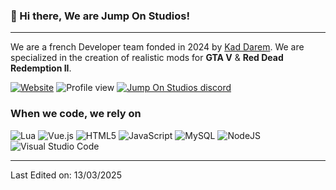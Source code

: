 ### 👋 Hi there, We are Jump On Studios!
<hr>

We are a french Developer team fonded in 2024 by [Kad Darem](https://github.com/KadDarem). We are specialized in the creation of realistic mods for **GTA V** & **Red Dead Redemption II**.

[![Website](https://img.shields.io/badge/website-000000?style=for-the-badge&logo=website&logoColor=white)](http://jumpon-studios.com/)
![Profile view](https://komarev.com/ghpvc/?username=Jump-On-Studios&label=Profile%20views&color=ff7c00&style=for-the-badge)
[![Jump On Studios discord](https://dcbadge.limes.pink/api/server/https://discord.com/invite/8rqVHnSb2K)](https://discord.com/invite/8rqVHnSb2K)

### When we code, we rely on
![Lua](https://img.shields.io/badge/lua-%232C2D72.svg?style=for-the-badge&logo=lua&logoColor=white) ![Vue.js](https://img.shields.io/badge/vuejs-%2335495e.svg?style=for-the-badge&logo=vuedotjs&logoColor=%234FC08D) ![HTML5](https://img.shields.io/badge/html5-%23E34F26.svg?style=for-the-badge&logo=html5&logoColor=white) ![JavaScript](https://img.shields.io/badge/javascript-%23323330.svg?style=for-the-badge&logo=javascript&logoColor=%23F7DF1E) ![MySQL](https://img.shields.io/badge/mysql-4479A1.svg?style=for-the-badge&logo=mysql&logoColor=white) ![NodeJS](https://img.shields.io/badge/node.js-6DA55F?style=for-the-badge&logo=node.js&logoColor=white) ![Visual Studio Code](https://img.shields.io/badge/Visual%20Studio%20Code-0078d7.svg?style=for-the-badge&logo=visual-studio-code&logoColor=white)


<hr>

Last Edited on: 13/03/2025
